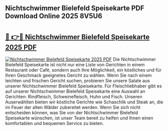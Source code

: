 ## Nichtschwimmer Bielefeld Speisekarte PDF Download Online 2025 8V5U6

# <h2><a href="http://gcd9ya1.nevu.top/?p=Nichtschwimmer+Bielefeld+Speisekarte">🔗 👉🔴 Nichtschwimmer Bielefeld Speisekarte 2025 PDF</a></h2>

[![Nichtschwimmer Bielefeld Speisekarte 2025 PDF](https://i.imgur.com/dBaPXMq.png)](http://gcd9ya1.nevu.top/?p=Nichtschwimmer+Bielefeld+Speisekarte)
Die Nichtschwimmer Bielefeld Speisekarte ist nicht nur eine Liste von Gerichten in einem Restaurant oder Café, sondern auch Ihre Möglichkeit, ein köstliches und für Ihren Geschmack geeignetes Gericht zu wählen. Wenn Sie nach einem leichten und frischen Gericht suchen, probieren Sie unsere Salate aus unserer Nichtschwimmer Bielefeld Speisekarte. Für Fleischliebhaber gibt es auf unserer Nichtschwimmer Bielefeld Speisekarte eine Auswahl an Gerichten: Rindfleisch, Schweinefleisch, Huhn und Fisch. Unseren Auserwählten bieten wir köstliche Gerichte wie Schaschlik und Steak an, die im Feuer der alten Wälder zubereitet werden. Wenn Sie sich nicht entscheiden können, was Sie von der Nichtschwimmer Bielefeld Speisekarte wünschen, ist unser Team bereit zu helfen und Ihnen einen komfortablen und bequemen Service zu bieten.
